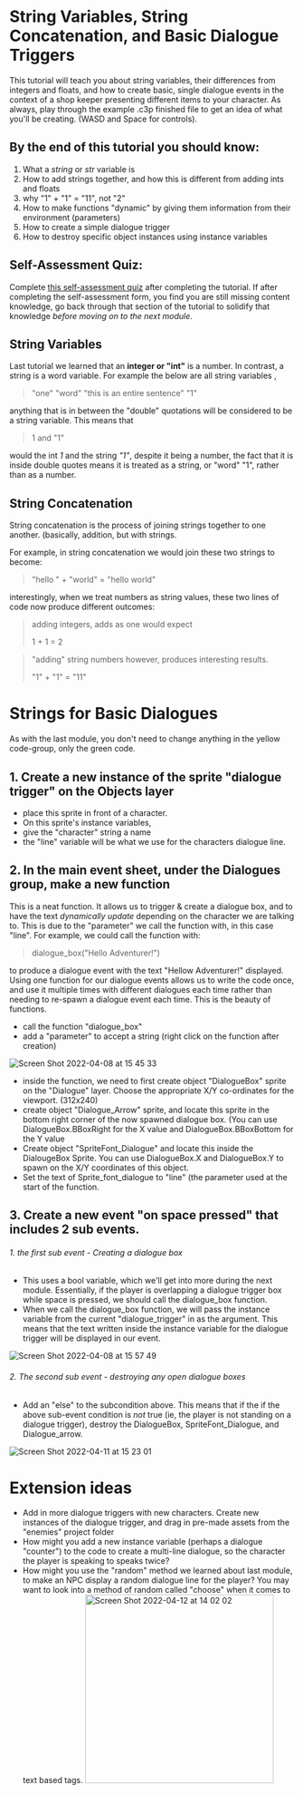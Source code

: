 # String Variables, String Concatenation, and Basic Dialogue Triggers

This tutorial will teach you about string variables, their differences from integers and floats, and how to create basic, single dialogue events in the context of a shop keeper presenting different items to your character. As always, play through the example .c3p finished file to get an idea of what you'll be creating. (WASD and Space for controls). 

## By the end of this tutorial you should know:
1. What a *string* or *str* variable is
2. How to add strings together, and how this is different from adding ints and floats
3. why "1" + "1" = "11", not "2"
4. How to make functions "dynamic" by giving them information from their environment (parameters) 
5. How to create a simple dialogue trigger
6. How to destroy specific object instances using instance variables

## Self-Assessment Quiz:
Complete [this self-assessment quiz](https://docs.google.com/forms/d/e/1FAIpQLSeixlqST6KOlDjHdqWhwDH4oNY91zj1Z909mxjOlCg3ZhO9_Q/viewform?usp=sf_link) after completing the tutorial. If after completing the self-assessment form, you find you are still missing content knowledge, go back through that section of the tutorial to solidify that knowledge *before moving on to the next module*.  

## String Variables

Last tutorial we learned that an **integer or "int"** is a number. In contrast, a string is a word variable. For example the below are all string variables ,
> "one"
> "word"
> "this is an entire sentence"
> "1"

anything that is in between the "double" quotations will be considered to be a string variable. This means that 
> 1 and "1"

would the int *1* and the string *"1"*, despite it being a number, the fact that it is inside double quotes means it is treated as a string, or "word" "1", rather than as a number. 

## String Concatenation

String concatenation is the process of joining strings together to one another. (basically, addition, but with strings. 

For example, in string concatenation we would join these two strings to become:
> "hello " + "world" = "hello world"

interestingly, when we treat numbers as string values, these two lines of code now produce different outcomes:
> adding integers, adds as one would expect
> 
> 1 + 1 = 2 


> "adding" string numbers however, produces interesting results. 
> 
> "1" + "1" = "11"

# Strings for Basic Dialogues
As with the last module, you don't need to change anything in the yellow code-group, only the green code. 

## 1. Create a new instance of the sprite "dialogue trigger" on the Objects layer
- place this sprite in front of a character. 
- On this sprite's instance variables,
 - give the "character" string a name
 - the "line" variable will be what we use for the characters dialogue line. 

## 2. In the main event sheet, under the Dialogues group, make a new function

This is a neat function. It allows us to trigger & create a dialogue box, and to have the text *dynamically update* depending on the character we are talking to. This is due to the "parameter" we call the function with, in this case "line". For example, we could call the function with:
> dialogue_box("Hello Adventurer!") 

to produce a dialogue event with the text "Hellow Adventurer!" displayed. Using one function for our dialogue events allows us to write the code once, and use it multiple times with different dialogues each time rather than needing to re-spawn a dialogue event each time. This is the beauty of functions. 

- call the function "dialogue_box" 
- add a "parameter" to accept a string (right click on the function after creation)

![Screen Shot 2022-04-08 at 15 45 33](https://user-images.githubusercontent.com/101632496/162448314-a9857e19-79a7-48b0-af7a-e23543c60ef0.png)

- inside the function, we need to first create object "DialogueBox" sprite on the "Dialogue" layer. Choose the appropriate X/Y co-ordinates for the viewport. (312x240)
- create object "Dialogue_Arrow" sprite, and locate this sprite in the bottom right corner of the now spawned dialogue box. (You can use DialogueBox.BBoxRight for the X value and DialogueBox.BBoxBottom for the Y value
- Create object "SpriteFont_Dialogue" and locate this inside the DialougeBox Sprite. You can use DialogueBox.X and DialogueBox.Y to spawn on the X/Y coordinates of this object. 
- Set the text of Sprite_font_dialogue to "line" (the parameter used at the start of the function. 

## 3. Create a new event "on space pressed" that includes 2 sub events. 
###### 1. the first sub event - Creating a dialogue box
- This uses a bool variable, which we'll get into more during the next module. Essentially, if the player is overlapping a dialogue trigger box while space is pressed, we should call the dialogue_box function. 
- When we call the dialogue_box function, we will pass the instance variable from the current "dialogue_trigger" in as the argument. This means that the text written inside the instance variable for the dialogue trigger will be displayed in our event. 

![Screen Shot 2022-04-08 at 15 57 49](https://user-images.githubusercontent.com/101632496/162450786-87eb8c28-110f-4cde-bb91-2d00d2c5b013.png)

###### 2. The second sub event - destroying any open dialogue boxes
- Add an "else" to the subcondition above. This means that if the if the above sub-event condition is *not* true (ie, the player is not standing on a dialogue trigger), destroy the DialogueBox, SpriteFont_Dialogue, and Dialogue_arrow. 

![Screen Shot 2022-04-11 at 15 23 01](https://user-images.githubusercontent.com/101632496/162748733-f7f1a1cc-e87e-4634-ab64-3acce677174c.png)


# Extension ideas

- Add in more dialogue triggers with new characters. Create new instances of the dialogue trigger, and drag in pre-made assets from the "enemies" project folder
- How might you add a new instance variable (perhaps a dialogue "counter") to the code to create a multi-line dialogue, so the character the player is speaking to speaks twice? 
- How might you use the "random" method we learned about last module, to make an NPC display a random dialogue line for the player? You may want to look into a method of random called "choose" when it comes to text based tags. <img width="333" alt="Screen Shot 2022-04-12 at 14 02 02" src="https://user-images.githubusercontent.com/101632496/162958303-2530cd7a-7df3-4412-bfc0-966febdb576c.png">

